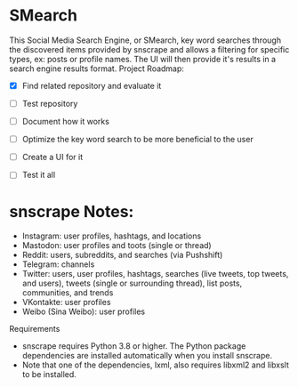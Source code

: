 # SMearch
This Social Media Search Engine, or SMearch, key word searches through the discovered items provided by snscrape and allows a filtering for specific types, ex: posts or profile names. The UI will then provide it's results in a search engine results format.
Project Roadmap:

- [x] Find related repository and evaluate it
- [ ] Test repository
- [ ] Document how it works
- [ ] Optimize the key word search to be more beneficial to the user
- [ ] Create a UI for it
- [ ] Test it all



# snscrape Notes:
* Instagram: user profiles, hashtags, and locations
* Mastodon: user profiles and toots (single or thread)
* Reddit: users, subreddits, and searches (via Pushshift)
* Telegram: channels
* Twitter: users, user profiles, hashtags, searches (live tweets, top tweets, and users), tweets (single or surrounding thread), list posts, communities, and trends
* VKontakte: user profiles
* Weibo (Sina Weibo): user profiles

Requirements
* snscrape requires Python 3.8 or higher. The Python package dependencies are installed automatically when you install snscrape.
* Note that one of the dependencies, lxml, also requires libxml2 and libxslt to be installed.
